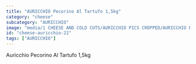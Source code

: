 ```yaml
---
title: "AURICCHIO Pecorino Al Tartufo 1,5kg"
category: "cheese"
subcategory: "AURICCHIO"
image: "media/1 CHEESE AND COLD CUTS/AURICCHIO PICS CROPPED/AURICCHIO PECORINO AL TARTUFO - 1,5Kg.jpg"
id: "cheese-auricchio-22"
tags: ["AURICCHIO"]
---
```


Auricchio Pecorino Al Tartufo 1,5kg
